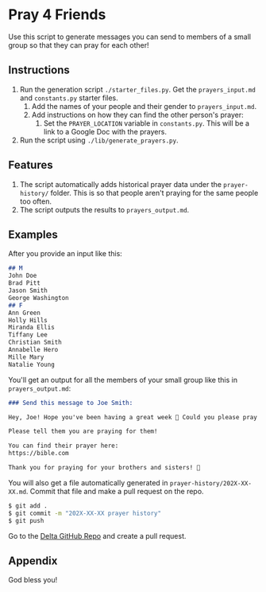 # Pray 4 Friends

Use this script to generate messages you can send to members of a small group so that they can pray for each other!

## Instructions

1. Run the generation script `./starter_files.py`. Get the `prayers_input.md` and `constants.py` starter files.
    1. Add the names of your people and their gender to `prayers_input.md`.
    1. Add instructions on how they can find the other person's prayer:
        1. Set the `PRAYER_LOCATION` variable in `constants.py`. This will be a link to a Google Doc with the prayers.
1. Run the script using `./lib/generate_prayers.py`.

## Features

1. The script automatically adds historical prayer data under the `prayer-history/` folder. This is so that people aren't praying for the same people too often.
1. The script outputs the results to `prayers_output.md`.

## Examples

After you provide an input like this:

```markdown
## M
John Doe
Brad Pitt
Jason Smith
George Washington
## F
Ann Green
Holly Hills
Miranda Ellis
Tiffany Lee
Christian Smith
Annabelle Hero
Mille Mary
Natalie Young
```

You'll get an output for all the members of your small group like this in `prayers_output.md`:

```markdown
### Send this message to Joe Smith:

Hey, Joe! Hope you've been having a great week 🙂 Could you please pray for Johnny Cash at least once this week?

Please tell them you are praying for them!

You can find their prayer here:
https://bible.com

Thank you for praying for your brothers and sisters! 🙂
```

You will also get a file automatically generated in `prayer-history/202X-XX-XX.md`. Commit that file and make a pull request on the repo.

```bash
$ git add .
$ git commit -m "202X-XX-XX prayer history"
$ git push
```

Go to the [Delta GitHub Repo](https://github.com/estherelle/pray4friends_delta) and create a pull request.

## Appendix

God bless you!
